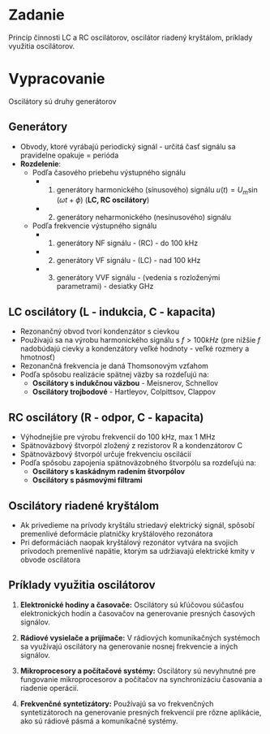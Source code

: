 # Zadanie

Princíp činnosti LC a RC oscilátorov, oscilátor riadený kryštálom, príklady využitia oscilátorov.

# Vypracovanie

Oscilátory sú druhy generátorov

## Generátory

- Obvody, ktoré vyrábajú periodický signál - určitá časť signálu sa pravidelne opakuje = perióda
- **Rozdelenie**:
  - Podľa časového priebehu výstupného signálu
    - 1. generátory harmonického (sínusového) signálu $u(t) = U_m \sin(\omega t + \phi)$ (**LC, RC oscilátory**)
    - 2. generátory neharmonického (nesínusového) signálu
  - Podľa frekvencie výstupného signálu
    - 1. generátory NF signálu - (RC) - do 100 kHz
    - 2. generátory VF signálu - (LC) - nad 100 kHz
    - 3. generátory VVF signálu - (vedenia s rozloženými parametrami) - desiatky GHz

## LC oscilátory (L - indukcia, C - kapacita)

- Rezonančný obvod tvorí kondenzátor s cievkou
- Používajú sa na výrobu harmonického signálu s $f > 100 kHz$ (pre nižšie $f$ nadobúdajú cievky a kondenzátory veľké hodnoty - veľké rozmery a hmotnosť)
- Rezonančná frekvencia je daná Thomsonovým vzťahom
- Podľa spôsobu realizácie spätnej väzby sa rozdeľujú na:
  - **Oscilátory s indukčnou väzbou** - Meisnerov, Schnellov
  - **Oscilátory trojbodové** - Hartleyov, Colpittsov, Clappov

## RC oscilátory (R - odpor, C - kapacita)

- Výhodnejšie pre výrobu frekvencií do 100 kHz, max 1 MHz
- Spätnoväzbový štvorpól zložený z rezistorov R a kondenzátorov C
- Spätnoväzbový štvorpól určuje frekvenciu oscilácií
- Podľa spôsobu zapojenia spätnoväzobného štvorpólu sa rozdeľujú na:
  - **Oscilátory s kaskádnym radením štvorpólov**
  - **Oscilátory s pásmovými filtrami**

## Oscilátory riadené kryštálom

- Ak privedieme na prívody kryštálu striedavý elektrický signál, spôsobí premenlivé deformácie platničky kryštálového rezonátora
- Pri deformáciách naopak kryštálový rezonátor vytvára na svojich prívodoch premenlivé napätie, ktorým sa udržiavajú elektrické kmity v obvode oscilátora

## Príklady využitia oscilátorov

1. **Elektronické hodiny a časovače:** Oscilátory sú kľúčovou súčasťou elektronických hodín a časovačov na generovanie presných časových signálov.

2. **Rádiové vysielače a prijímače:** V rádiových komunikačných systémoch sa využívajú oscilátory na generovanie nosnej frekvencie a iných signálov.

3. **Mikroprocesory a počítačové systémy:** Oscilátory sú nevyhnutné pre fungovanie mikroprocesorov a počítačov na synchronizáciu časovania a riadenie operácií.

4. **Frekvenčné syntetizátory:** Používajú sa vo frekvenčných syntetizátoroch na generovanie presných frekvencií pre rôzne aplikácie, ako sú rádiové pásmá a komunikačné systémy.
